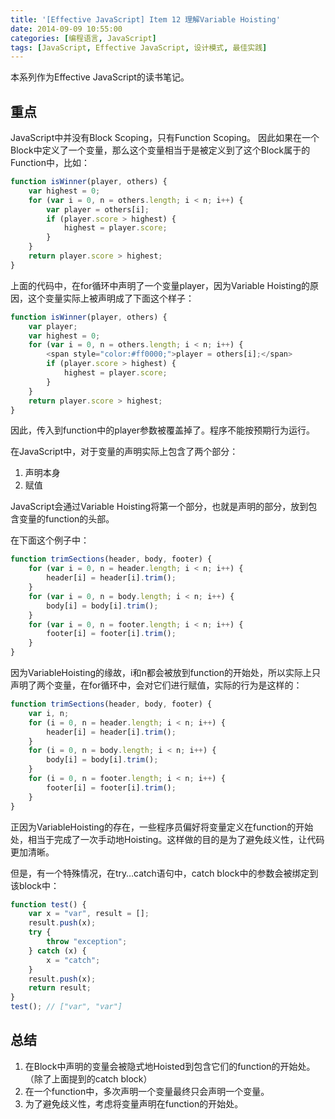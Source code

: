 ```yaml
---
title: '[Effective JavaScript] Item 12 理解Variable Hoisting'
date: 2014-09-09 10:55:00
categories: [编程语言, JavaScript]
tags: [JavaScript, Effective JavaScript, 设计模式, 最佳实践]
---
```


本系列作为Effective JavaScript的读书笔记。
 
## 重点 

JavaScript中并没有Block Scoping，只有Function Scoping。
因此如果在一个Block中定义了一个变量，那么这个变量相当于是被定义到了这个Block属于的Function中，比如：

```js
function isWinner(player, others) {  
    var highest = 0;  
    for (var i = 0, n = others.length; i < n; i++) {  
        var player = others[i];  
        if (player.score > highest) {  
            highest = player.score;  
        }  
    }  
    return player.score > highest;  
}  
```

<!-- More -->

上面的代码中，在for循环中声明了一个变量player，因为Variable Hoisting的原因，这个变量实际上被声明成了下面这个样子：

```js
function isWinner(player, others) {  
    var player;  
    var highest = 0;  
    for (var i = 0, n = others.length; i < n; i++) {  
        <span style="color:#ff0000;">player = others[i];</span>  
        if (player.score > highest) {  
            highest = player.score;  
        }  
    }  
    return player.score > highest;  
}  
```

因此，传入到function中的player参数被覆盖掉了。程序不能按预期行为运行。
 
在JavaScript中，对于变量的声明实际上包含了两个部分：

1. 声明本身
2. 赋值

JavaScript会通过Variable Hoisting将第一个部分，也就是声明的部分，放到包含变量的function的头部。
 
在下面这个例子中：

```js
function trimSections(header, body, footer) {  
    for (var i = 0, n = header.length; i < n; i++) {  
        header[i] = header[i].trim();  
    }  
    for (var i = 0, n = body.length; i < n; i++) {  
        body[i] = body[i].trim();  
    }  
    for (var i = 0, n = footer.length; i < n; i++) {  
        footer[i] = footer[i].trim();  
    }  
}  
```

因为VariableHoisting的缘故，i和n都会被放到function的开始处，所以实际上只声明了两个变量，在for循环中，会对它们进行赋值，实际的行为是这样的：


```js
function trimSections(header, body, footer) {  
    var i, n;  
    for (i = 0, n = header.length; i < n; i++) {  
        header[i] = header[i].trim();  
    }  
    for (i = 0, n = body.length; i < n; i++) {  
        body[i] = body[i].trim();  
    }  
    for (i = 0, n = footer.length; i < n; i++) {  
        footer[i] = footer[i].trim();  
    }  
}  
```

正因为VariableHoisting的存在，一些程序员偏好将变量定义在function的开始处，相当于完成了一次手动地Hoisting。这样做的目的是为了避免歧义性，让代码更加清晰。
 
但是，有一个特殊情况，在try…catch语句中，catch block中的参数会被绑定到该block中：

```js
function test() {  
    var x = "var", result = [];  
    result.push(x);  
    try {  
        throw "exception";  
    } catch (x) {  
        x = "catch";  
    }  
    result.push(x);  
    return result;  
}  
test(); // ["var", "var"]  
```

## 总结

1. 在Block中声明的变量会被隐式地Hoisted到包含它们的function的开始处。（除了上面提到的catch block）
2. 在一个function中，多次声明一个变量最终只会声明一个变量。
3. 为了避免歧义性，考虑将变量声明在function的开始处。



